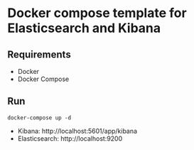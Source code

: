 # Docker compose template for Elasticsearch and Kibana

## Requirements
* Docker
* Docker Compose

## Run
```
docker-compose up -d
```
* Kibana: http://localhost:5601/app/kibana
* Elasticsearch: http://localhost:9200
